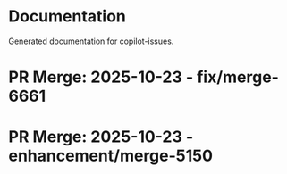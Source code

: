 # Documentation

Generated documentation for copilot-issues.

# PR Merge: 2025-10-23 - fix/merge-6661

# PR Merge: 2025-10-23 - enhancement/merge-5150
